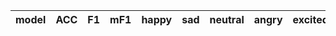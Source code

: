 |model|ACC|F1|mF1|happy|sad|neutral|angry|excited|frustrated|
|----|----|----|----|----|----|----|----|----|----|

